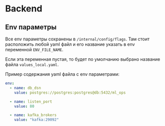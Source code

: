 # Backend
## Env параметры
Все env параметры сохранены в `/internal/config/flags`. Там стоит расположить любой yaml файл и его название указать в env переменной `ENV_FILE_NAME`.

Если эта переменная пустая, то будет по умолчанию выбрано название файла `values_local.yaml`.

Пример содержания yaml файла с env параметрами:
```yaml
env:
  - name: db_dsn
    value: postgres://postgres:postgres@db:5432/ml_ops

  - name: listen_port
    value: 80

  - name: kafka_brokers
    value: "kafka:29092"
```